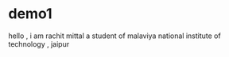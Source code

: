 # demo1
hello  , i am rachit mittal
a student of malaviya national institute of technology , jaipur
